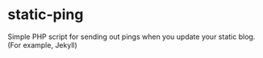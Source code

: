 static-ping
===========

Simple PHP script for sending out pings when you update your static blog. (For example, Jekyll)
